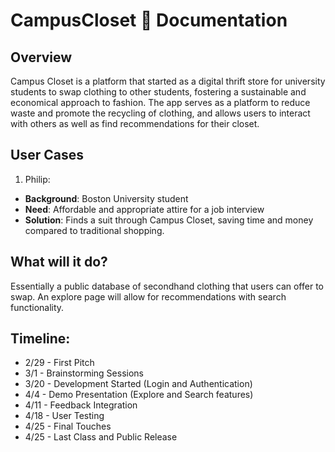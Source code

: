 # CampusCloset 👕 Documentation

## Overview
Campus Closet is a platform that started as a digital thrift store for university students to swap clothing to other students, fostering a sustainable and economical approach to fashion. The app serves as a platform to reduce waste and promote the recycling of clothing, and allows users to interact with others as well as find recommendations for their closet.

## User Cases
1) Philip:
- **Background**: Boston University student
- **Need**: Affordable and appropriate attire for a job interview
- **Solution**: Finds a suit through Campus Closet, saving time and money compared to
traditional shopping.

## What will it do?
Essentially a public database of secondhand clothing that users can offer to swap. An explore page will allow for recommendations with search functionality.

## Timeline: 
- 2/29 - First Pitch
- 3/1 - Brainstorming Sessions
- 3/20 - Development Started (Login and Authentication)
- 4/4 - Demo Presentation (Explore and Search features)
- 4/11 - Feedback Integration
- 4/18 - User Testing
- 4/25 - Final Touches
- 4/25 - Last Class and Public Release
